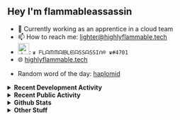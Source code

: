 ## Hey I'm flammableassassin

- 🔭 Currently working as an apprentice in a cloud team  
- 📫 How to reach me: [lighter@highlyflammable.tech](mailto:lighter@highlyflammable.tech?subject=Hello)
- <img src="https://discord.com/assets/2c21aeda16de354ba5334551a883b481.png" alt="drawing" width="25"/>: `♛ ᖴᒪᗩᙏᙏᗩᙖᒪᙓᗩSSᗩSSIᑎ® ♛#4701`
- 🌐 [highlyflammable.tech](https://highlyflammable.tech)

<!--START_SECTION:randomWord-->
- Random word of the day: [haplomid](https://www.wordnik.com/words/haplomid)
<!--END_SECTION:randomWord-->

<details>
  <summary><b>Recent Development Activity</b></summary>
  
  <!--START_SECTION:waka-->

```txt
Bicep        7 hrs 54 mins   █████████▓░░░░░░░░░░░░░░░   39.12 %
JavaScript   5 hrs 10 mins   ██████▒░░░░░░░░░░░░░░░░░░   25.63 %
JSON         3 hrs 3 mins    ███▓░░░░░░░░░░░░░░░░░░░░░   15.13 %
YAML         1 hr 33 mins    ██░░░░░░░░░░░░░░░░░░░░░░░   07.72 %
Other        1 hr 6 mins     █▒░░░░░░░░░░░░░░░░░░░░░░░   05.50 %
```

<!--END_SECTION:waka-->

</details>

<details>
  <summary><b>Recent Public Activity</b></summary>
    <br>

  <!--START_SECTION:activity-->
1. 🎉 Merged PR [#18](https://github.com/flamableassassin/drawshield-api/pull/18) in [flamableassassin/drawshield-api](https://github.com/flamableassassin/drawshield-api)
2. 🎉 Merged PR [#19](https://github.com/flamableassassin/drawshield-api/pull/19) in [flamableassassin/drawshield-api](https://github.com/flamableassassin/drawshield-api)
3. 🎉 Merged PR [#20](https://github.com/flamableassassin/drawshield-api/pull/20) in [flamableassassin/drawshield-api](https://github.com/flamableassassin/drawshield-api)
4. 🎉 Merged PR [#21](https://github.com/flamableassassin/drawshield-api/pull/21) in [flamableassassin/drawshield-api](https://github.com/flamableassassin/drawshield-api)
5. 🎉 Merged PR [#17](https://github.com/flamableassassin/drawshield-api/pull/17) in [flamableassassin/drawshield-api](https://github.com/flamableassassin/drawshield-api)
  <!--END_SECTION:activity-->

</details>

<details>
  <summary><b>Github Stats</b></summary>
    <br>
    <p align="center">
      <img width="48%" src="https://github-readme-stats.vercel.app/api?username=flamableassassin&count_private=true&show_icons=true&theme=radical"/>
      <img width="48%" src="https://github-readme-streak-stats.herokuapp.com?user=flamableassassin&theme=neon-dark"/>
    </p>
  
</details>

<details>
  <summary><b>Other Stuff</b></summary>
  <br>
<a href="https://www.abuseipdb.com/user/67633" title="AbuseIPDB is an IP address blacklist for webmasters and sysadmins to report IP addresses engaging in abusive behavior on their networks">
	<img src="https://www.abuseipdb.com/contributor/67633.svg" alt="AbuseIPDB Contributor Badge" style="width: 264px;background: #fff linear-gradient(rgba(255,255,255,0), rgba(255,255,255,.3) 50%, rgba(0,0,0,.2) 51%, rgba(0,0,0,0));padding: 5px;">
</a>
  
</details>
